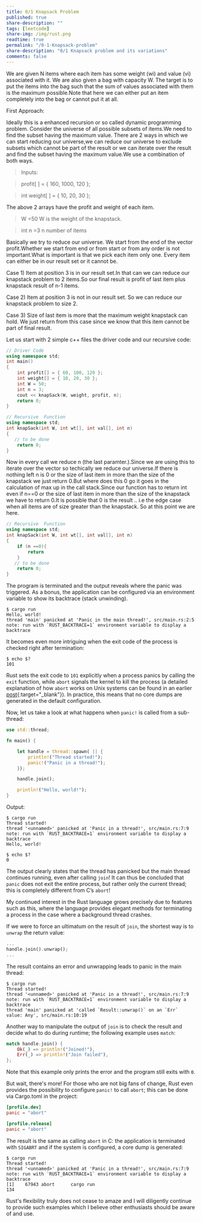 ```yaml
---
title: 0/1 Knapsack Problem
published: true
share-description: ""
tags: [leetcode]
share-img: /img/rust.png
readtime: true
permalink: "/0-1-Knapsack-problem"
share-description: "0/1 Knapsack problem and its variations"
comments: false
---
```


We are given N items where each item has some weight (wi) and value (vi) associated with it.
We are also given a bag with capacity W. The target is to put the items into the bag such that
the sum of values associated with them is the maximum possible.Note that here we can either put an item completely into the bag or cannot put it at all.

First Approach:

Ideally this is a enhanced recursion or so called dynamic programming problem.
Consider the universe of all possible subsets of items.We need to find the subset having the maximum value.
There are 2 ways in which we can start reducing our universe,we can reduce our universe to exclude subsets
which cannot be part of the result or we can iterate over the result and find the subset having the
maximum value.We use a combination of both ways.

>Inputs:

>profit[ ] = { 160, 1000, 120 }; 

>int weight[ ] = { 10, 20, 30 };

The above 2 arrays have the profit and weight of each item.

>W =50    W is the weight of the knapstack.

>int n =3  n number of items

Basically we try to reduce our universe.
We start from the end of the vector profit.Whether we start from end or from start or from any order
is not important.What is important is that we pick each item only one.
Every item can either be in our result set or it cannot be.

Case 1) Item at position 3 is in our result set.In  that can we can reduce our knapstack problem
to 2 items.So our final result is profit of last item plus knapstack result of n-1 items.

Case 2) Item at position 3 is not in our result set.
So we can reduce our knapstack problem  to size 2.

Case 3) Size of last item is more that the maximum weight knapstack can hold.
We just return from this case since we know that this item cannot be part of final result.

Let us start with 2 simple c++ files the driver code and our recursive code:

```c++
// Driver Code
using namespace std;
int main() 
{ 
    int profit[] = { 60, 100, 120 }; 
    int weight[] = { 10, 20, 30 }; 
    int W = 50; 
    int n = 3; 
    cout << knapSack(W, weight, profit, n); 
    return 0; 
} 
```

```c++
// Recursive  Function
using namespace std;
int knapSack(int W, int wt[], int val[], int n) 
{ 
   // to be done
    return 0; 
} 
```

Now in every call we reduce  n (the last paramter.).Since we are using this to iterate over the vector
so techically we reduce our universe.If there is nothing left n  is 0 or the size of last item in more than the 
size of the knapstack we just return 0.But where does this 0 go it goes in the calculation of max up in the call
stack.Since our function has to return int even if  n==0 or the size of last item in more than the
size of the knapstack we have to return 0.It is possible that 0 is the result .. i.e the edge case when all items 
are of size greater than the knapstack.
So at this point we are here.

```c++
// Recursive  Function
using namespace std;
int knapSack(int W, int wt[], int val[], int n) 
{ 
    if (n ==0){
        return 
    }
   // to be done
    return 0; 
} 
```

The program is terminated and the output reveals where the panic was triggered. As a bonus, the application can be
configured via an environment variable to show its backtrace (stack unwinding).

```plain
$ cargo run
Hello, world!
thread 'main' panicked at 'Panic in the main thread!', src/main.rs:2:5
note: run with `RUST_BACKTRACE=1` environment variable to display a backtrace
```

It becomes even more intriguing when the exit code of the process is checked right after termination:

```plain
$ echo $?
101
```

Rust sets the exit code to `101` explicitly when a process panics by calling the `exit` function, while `abort` signals
the kernel to kill the process (a detailed explanation of how `abort` works on Unix systems can be found in an earlier
        [post](/how-signals-are-handled-in-a-docker-container){:target="_blank"}). In practice, this means that no core dumps are
generated in the default configuration.

Now, let us take a look at what happens when `panic!` is called from a sub-thread:

```rust
use std::thread;

fn main() {

    let handle = thread::spawn( || {
        println!("Thread started!");
        panic!("Panic in a thread!");
    });

    handle.join();

    println!("Hello, world!");
}
```

Output:

```plain
$ cargo run
Thread started!
thread '<unnamed>' panicked at 'Panic in a thread!', src/main.rs:7:9
note: run with `RUST_BACKTRACE=1` environment variable to display a backtrace
Hello, world!

$ echo $?
0
```

The output clearly states that the thread has panicked but the main thread continues running, even after calling `join`!
It can thus be concluded that `panic` does not exit the entire process, but rather only the current thread; this is
completely different from C’s `abort`!

My continued interest in the Rust language grows precisely due to features such as this, where the language provides
elegant methods for terminating a process in the case where a background thread crashes.

If we were to force an ultimatum on the result of `join`, the shortest way is to `unwrap` the return value:

```rust
...
handle.join().unwrap();
...
```

The result contains an error and unwrapping leads to panic in the main thread:

```plain
$ cargo run
Thread started!
thread '<unnamed>' panicked at 'Panic in a thread!', src/main.rs:7:9
note: run with `RUST_BACKTRACE=1` environment variable to display a backtrace
thread 'main' panicked at 'called `Result::unwrap()` on an `Err` value: Any', src/main.rs:10:19
```

Another way to manipulate the output of `join` is to check the result and decide what to do during runtime; the
following example uses `match`:

```rust
match handle.join() {
    Ok(_) => println!("Joined!"),
    Err(_) => println!("Join failed"),
};
```

Note that this example only prints the error and the program still exits with `0`.

But wait, there's more!
For those who are not big fans of change, Rust even provides the possibility to configure `panic!` to call `abort`; this
can be done via Cargo.toml in the project:

```toml
[profile.dev]
panic = "abort"

[profile.release]
panic = "abort"
```

The result is the same as calling `abort` in C: the application is terminated with `SIGABRT` and if the system is
configured, a core dump is generated:

```plain
$ cargo run
Thread started!
thread '<unnamed>' panicked at 'Panic in a thread!', src/main.rs:7:9
note: run with `RUST_BACKTRACE=1` environment variable to display a backtrace
[1]    67943 abort      cargo run
134
```

Rust's flexibility truly does not cease to amaze and I will diligently continue to provide such examples which I believe
other enthusiasts should be aware of and use.


